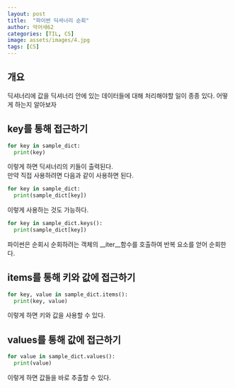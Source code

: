 ```yaml
---
layout: post
title:  "파이썬 딕셔너리 순회"
author: 악어새62
categories: [TIL, CS]
image: assets/images/4.jpg
tags: [CS]
---
```

## 개요

딕셔너리에 값을 딕셔너리 안에 있는 데이터들에 대해 처리해야할 일이 종종 있다. 어떻게 하는지 알아보자

## key를 통해 접근하기

```py
for key in sample_dict:
  print(key)
```
이렇게 하면 딕셔너리의 키들이 출력된다.  
만약 직접 사용하려면 다음과 같이 사용하면 된다.
```py
for key in sample_dict:
  print(sample_dict[key])
```
이렇게 사용하는 것도 가능하다.
```py
for key in sample_dict.keys():
  print(sample_dict[key])
```
파이썬은 순회시 순회하려는 객체의 __iter__함수를 호출하여 반복 요소를 얻어 순회한다.  

## items를 통해 키와 값에 접근하기

```py
for key, value in sample_dict.items():
  print(key, value)
```
이렇게 하면 키와 값을 사용할 수 있다.

## values를 통해 값에 접근하기

```py
for value in sample_dict.values():
  print(value)
```
이렇게 하면 값들을 바로 추출할 수 있다.